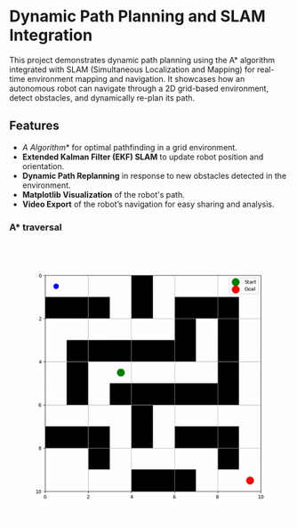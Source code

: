 # Dynamic Path Planning and SLAM Integration

This project demonstrates dynamic path planning using the A* algorithm integrated with SLAM (Simultaneous Localization and Mapping) for real-time environment mapping and navigation. It showcases how an autonomous robot can navigate through a 2D grid-based environment, detect obstacles, and dynamically re-plan its path.

## Features

- **A* Algorithm** for optimal pathfinding in a grid environment.
- **Extended Kalman Filter (EKF) SLAM** to update robot position and orientation.
- **Dynamic Path Replanning** in response to new obstacles detected in the environment.
- **Matplotlib Visualization** of the robot's path.
- **Video Export** of the robot’s navigation for easy sharing and analysis.

### A* traversal
![Project Walkthrough](demonstration.gif)
